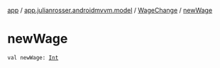 [app](../../index.md) / [app.julianrosser.androidmvvm.model](../index.md) / [WageChange](index.md) / [newWage](./new-wage.md)

# newWage

`val newWage: `[`Int`](https://kotlinlang.org/api/latest/jvm/stdlib/kotlin/-int/index.html)